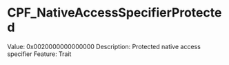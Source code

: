 # CPF_NativeAccessSpecifierProtected

Value: 0x0020000000000000
Description: Protected native access specifier
Feature: Trait